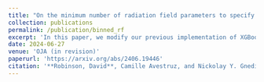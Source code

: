 ```yaml
---
title: "On the minimum number of radiation field parameters to specify gas cooling and heating functions"
collection: publications
permalink: /publication/binned_rf
excerpt: 'In this paper, we modify our previous implementation of XGBoost to approximate atomic gas cooling and heating functions. We now use radiation field intensity averaged in various energy bins to describe the incident radiation field (instead of photoionization rates). We use feature importance tools to find the most important energy bins for predicting cooling and heating functions. We find that a sample of only 3 energy bins (or photoionization rates) are sufficient to accurately interpolate atomic gas cooling and heating functions at fixed metallicity.'
date: 2024-06-27
venue: 'OJA (in revision)'
paperurl: 'https://arxiv.org/abs/2406.19446'
citation: '**Robinson, David**, Camille Avestruz, and Nickolay Y. Gnedin. “On the minimum number of radiation field parameters to specify gas cooling and heating functions.” arXiv:2406.19446 (2024).'
---
```

